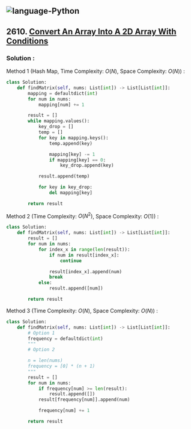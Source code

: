 ![language-Python](https://img.shields.io/badge/%20-Python-ffd43b?style=for-the-badge&logo=PYTHON)
---

## 2610. [Convert An Array Into A 2D Array With Conditions](https://leetcode.com/problems/convert-an-array-into-a-2d-array-with-conditions)

### Solution :

Method 1 (Hash Map, Time Complexity: $O(N)$, Space Complexity: $O(N)$) :
```python
class Solution:
    def findMatrix(self, nums: List[int]) -> List[List[int]]:
        mapping = defaultdict(int)
        for num in nums:
            mapping[num] += 1

        result = []
        while mapping.values():
            key_drop = []
            temp = []
            for key in mapping.keys():
                temp.append(key)

                mapping[key] -= 1
                if mapping[key] == 0:
                    key_drop.append(key)

            result.append(temp)

            for key in key_drop:
                del mapping[key]

        return result
```

Method 2 (Time Complexity: $O(N^2)$, Space Complexity: $O(1)$) :
```python
class Solution:
    def findMatrix(self, nums: List[int]) -> List[List[int]]:
        result = []
        for num in nums:
            for index_x in range(len(result)):
                if num in result[index_x]:
                    continue

                result[index_x].append(num)
                break
            else:
                result.append([num])

        return result
```

Method 3 (Time Complexity: $O(N)$, Space Complexity: $O(N)$) :
```python
class Solution:
    def findMatrix(self, nums: List[int]) -> List[List[int]]:
        # Option 1
        frequency = defaultdict(int)
        """
        # Option 2

        n = len(nums)
        frequency = [0] * (n + 1)
        """
        result = []
        for num in nums:
            if frequency[num] >= len(result):
                result.append([])
            result[frequency[num]].append(num)

            frequency[num] += 1

        return result
```
